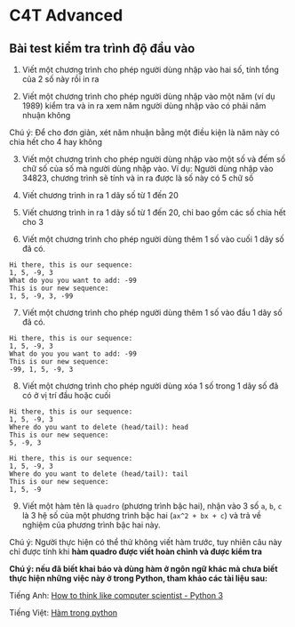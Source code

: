 # C4T Advanced
## Bài test kiểm tra trình độ đầu vào

1. Viết một chương trình cho phép người dùng nhập vào hai số, tính tổng của 2 số này rồi in ra

2. Viết một chương trình cho phép người dùng nhập vào một năm (ví dụ 1989) kiểm tra và in ra xem năm người dùng nhập vào có phải năm nhuận không

Chú ý: Để cho đơn giản, xét năm nhuận bằng một điều kiện là năm này có chia hết cho 4 hay không

3. Viết một chương trình cho phép người dùng nhập vào một số và đếm số chữ số của số mà người dùng nhập vào. Ví dụ: Người dùng nhập vào 34823, chương trình sẽ tính và in ra được là số này có 5 chữ số

4. Viết chương trình in ra 1 dãy số từ 1 đến 20

5. Viết chương trình in ra 1 dãy số từ 1 đến 20, chỉ bao gồm các số chia hết cho 3

6. Viết một chương trình cho phép người dùng thêm 1 số vào cuối 1 dãy số đã có.

```
Hi there, this is our sequence:
1, 5, -9, 3
What do you you want to add: -99
This is our new sequence:
1, 5, -9, 3, -99
```

7. Viết một chương trình cho phép người dùng thêm 1 số vào đầu 1 dãy số đã có.

```
Hi there, this is our sequence:
1, 5, -9, 3
What do you you want to add: -99
This is our new sequence:
-99, 1, 5, -9, 3
```

8. Viết một chương trình cho phép người dùng xóa 1 số trong 1 dãy số đã có ở vị trí đầu hoặc cuối

```
Hi there, this is our sequence:
1, 5, -9, 3
Where do you want to delete (head/tail): head
This is our new sequence:
5, -9, 3
```

```
Hi there, this is our sequence:
1, 5, -9, 3
Where do you want to delete (head/tail): tail
This is our new sequence:
1, 5, -9
```

9. Viết một hàm tên là `quadro` (phương trình bậc hai), nhận vào 3 số `a`, `b`, `c` là 3 hệ số của một phương trình bậc hai (`ax^2 + bx + c`) và trả về nghiệm của phương trình bậc hai này.

Chú ý: Người thực hiện có thể thử không viết hàm trước, tuy nhiên câu này chỉ được tính khi **hàm quadro được viết hoàn chỉnh và được kiểm tra**

__Chú ý: nếu đã biết khai báo và dùng hàm ở ngôn ngữ khác mà chưa biết thực hiện những việc này ở trong Python, tham khảo các tài liệu sau:__

Tiếng Anh:
[How to think like computer scientist - Python 3](http://openbookproject.net/thinkcs/python/english3e/functions.html)

Tiếng Việt:
[Hàm trong python](https://toidicode.com/ham-trong-python-352.html)